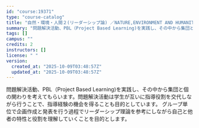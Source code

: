 ```yaml
---
id: "course:19371"
type: "course-catalog"
title: "自然・環境・人間２(リーダーシップ論) ／NATURE,ENVIRONMENT AND HUMANITY2(LEADERSHIP THEORY)"
summary: "問題解決活動、PBL（Project Based Learning)を実践し、その中から集団と個の関わりを考えてもらいます。問題解決活動は学生が互いに指導役割を交代しながら行うことで、指導経験の機会を得ることも目的としています。 グループ単…"
tags: []
campus: ""
credits: 2
instructors: []
license: " "
version:
  created_at: "2025-10-09T03:48:57Z"
  updated_at: "2025-10-09T03:48:57Z"
---
```


問題解決活動、PBL（Project Based Learning)を実践し、その中から集団と個の関わりを考えてもらいます。問題解決活動は学生が互いに指導役割を交代しながら行うことで、指導経験の機会を得ることも目的としています。 グループ単位で企画作成と発表を行う過程でリーダーシップ理論を参考にしながら自己と他者の特性と役割を理解していくことを目的とします。
